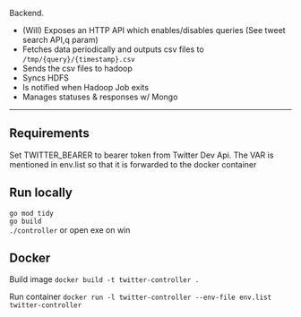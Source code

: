 Backend.
<br>
- (Will) Exposes an HTTP API which enables/disables queries (See tweet search API,q param)
- Fetches data periodically and outputs csv files to `/tmp/{query}/{timestamp}.csv`
- Sends the csv files to hadoop
- Syncs HDFS
- Is notified when Hadoop Job exits
- Manages statuses & responses w/ Mongo


<hr>

## Requirements
Set TWITTER_BEARER to bearer token from Twitter Dev Api. The VAR is mentioned in env.list so that it is forwarded to the docker container

## Run locally

`go mod tidy` <br>
`go build` <br>
`./controller` or open exe on win

## Docker
Build image
`docker build -t twitter-controller .`

Run container
`docker run -l twitter-controller --env-file env.list twitter-controller`
